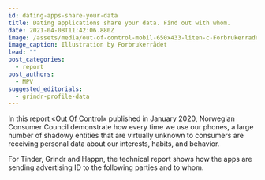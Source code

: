 ```yaml
---
id: dating-apps-share-your-data
title: Dating applications share your data. Find out with whom.
date: 2021-04-08T11:42:06.880Z
image: /assets/media/out-of-control-mobil-650x433-liten-c-Forbrukerradet-c.jpg
image_caption: Illustration by Forbrukerrådet
lead: ""
post_categories:
  - report
post_authors:
  - MPV
suggested_editorials:
  - grindr-profile-data
---
```

In this [report «Out Of Control»](https://www.forbrukerradet.no/undersokelse/no-undersokelsekategori/report-out-of-control/) published in January 2020, Norwegian Consumer Council demonstrate how every time we use our phones, a large number of shadowy entities that are virtually unknown to consumers are receiving personal data about our interests, habits, and behavior.

For Tinder, Grindr and Happn, the technical report shows how the apps are sending advertising ID to the following parties and to whom.
